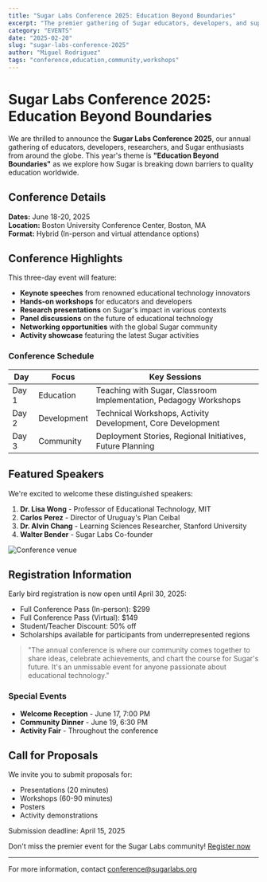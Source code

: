 ```yaml
---
title: "Sugar Labs Conference 2025: Education Beyond Boundaries"
excerpt: "The premier gathering of Sugar educators, developers, and supporters"
category: "EVENTS"
date: "2025-02-20"
slug: "sugar-labs-conference-2025"
author: "Miguel Rodriguez"
tags: "conference,education,community,workshops"
---
```


# Sugar Labs Conference 2025: Education Beyond Boundaries

We are thrilled to announce the **Sugar Labs Conference 2025**, our annual gathering of educators, developers, researchers, and Sugar enthusiasts from around the globe. This year's theme is **"Education Beyond Boundaries"** as we explore how Sugar is breaking down barriers to quality education worldwide.

## Conference Details

**Dates:** June 18-20, 2025  
**Location:** Boston University Conference Center, Boston, MA  
**Format:** Hybrid (In-person and virtual attendance options)

## Conference Highlights

This three-day event will feature:

* **Keynote speeches** from renowned educational technology innovators
* **Hands-on workshops** for educators and developers
* **Research presentations** on Sugar's impact in various contexts
* **Panel discussions** on the future of educational technology
* **Networking opportunities** with the global Sugar community
* **Activity showcase** featuring the latest Sugar activities

### Conference Schedule

| Day | Focus | Key Sessions |
|-----|-------|-------------|
| Day 1 | Education | Teaching with Sugar, Classroom Implementation, Pedagogy Workshops |
| Day 2 | Development | Technical Workshops, Activity Development, Core Development |
| Day 3 | Community | Deployment Stories, Regional Initiatives, Future Planning |

## Featured Speakers

We're excited to welcome these distinguished speakers:

1. **Dr. Lisa Wong** - Professor of Educational Technology, MIT
2. **Carlos Perez** - Director of Uruguay's Plan Ceibal
3. **Dr. Alvin Chang** - Learning Sciences Researcher, Stanford University
4. **Walter Bender** - Sugar Labs Co-founder

![Conference venue](/assets/Images/events/conference-venue.jpg)

## Registration Information

Early bird registration is now open until April 30, 2025:
- Full Conference Pass (In-person): $299
- Full Conference Pass (Virtual): $149
- Student/Teacher Discount: 50% off
- Scholarships available for participants from underrepresented regions

> "The annual conference is where our community comes together to share ideas, celebrate achievements, and chart the course for Sugar's future. It's an unmissable event for anyone passionate about educational technology."

### Special Events

* **Welcome Reception** - June 17, 7:00 PM
* **Community Dinner** - June 19, 6:30 PM
* **Activity Fair** - Throughout the conference

## Call for Proposals

We invite you to submit proposals for:
- Presentations (20 minutes)
- Workshops (60-90 minutes)
- Posters
- Activity demonstrations

Submission deadline: April 15, 2025

Don't miss the premier event for the Sugar Labs community! [Register now](https://sugarlabs.org/conference2025)

---

For more information, contact conference@sugarlabs.org